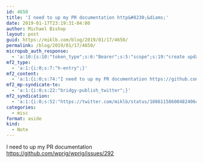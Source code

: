 ```yaml
---
id: 4650
title: 'I need to up my PR documentation http&#8230;&diams;'
date: 2019-01-17T23:19:31-04:00
author: Michael Bishop
layout: post
guid: https://miklb.com/blog/2019/01/17/4650/
permalink: /blog/2019/01/17/4650/
micropub_auth_response:
  - 'a:10:{s:10:"token_type";s:6:"Bearer";s:5:"scope";s:19:"create update media";s:2:"me";s:18:"https://miklb.com/";s:9:"issued_by";s:45:"https://miklb.com/wp-json/indieauth/1.0/token";s:9:"client_id";s:21:"https://quill.p3k.io/";s:11:"client_name";s:5:"Quill";s:11:"client_icon";s:46:"https://quill.p3k.io/images/quill-icon-196.png";s:9:"issued_at";i:1547363104;s:4:"user";i:1;s:13:"last_accessed";i:1547785171;}'
mf2_type:
  - 'a:1:{i:0;s:7:"h-entry";}'
mf2_content:
  - 'a:1:{i:0;s:74:"I need to up my PR documentation https://github.com/wprig/wprig/issues/292";}'
mf2_mp-syndicate-to:
  - 'a:1:{i:0;s:22:"bridgy-publish_twitter";}'
mf2_syndication:
  - 'a:1:{i:0;s:52:"https://twitter.com/miklb/status/1086115860048240640";}'
categories:
  - misc
format: aside
kind:
  - Note
---
```

I need to up my PR documentation https://github.com/wprig/wprig/issues/292